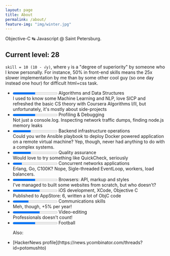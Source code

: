 ```yaml
---
layout: page
title: About
permalink: /about/
feature-img: "img/winter.jpg"
---
```


Objective-C ↹ Javascript @ Saint Petersburg.

## Current level: 28

`skill = 10 (10 - √y)`, where `y` is a "degree of superiority" by someone who I know personally. For instance, 50% in front-end skills means the 25x slower implementation by me than by some other cool guy (so one day instead one hour) for difficult html+css task.

<ul class="skills-list">
<li>
  <progress value="50" max="100">50 %</progress>
  <span class="skill">Algorithms and Data Structures<div class="tooltip">I used to know some Machine Learning and NLP, love SICP and refreshed the basic CS theory with Coursera Algorithms I/II, but unfortunately, it's mostly about side-projects</div>
  </span>
</li>
<li>
<progress value="50" max="100">50 %</progress>
<span class="skill">Profiling & Debugging<div class="tooltip">Not just a console.log. Inspecting network traffic dumps, finding node.js memory leaks</div>
</span>
</li>
<li>
<progress value="40" max="100">40 %</progress>
<span class="skill">Backend infrastructure operations<div class="tooltip">Could you write Ansible playbook to deploy Docker powered application on a remote virtual machine? Yep, though, never had anything to do with a complex systems.</div>
</span>
</li>
<li>
<progress value="40" max="100">40 %</progress>
<span class="skill">Quality assurance<div class="tooltip">Would love to try something like QuickCheck, seriously</div>
</span>
</li>
<li>
<progress value="20" max="100">20 %</progress>
<span class="skill">Concurrent networks applications<div class="tooltip">Erlang, Go, C100K? Nope, Sigle-threaded EventLoop, workers, load balancers.</div>
</span>
</li>
<li>
<progress value="50" max="100">50 %</progress>
<span class="skill">Browsers: API, markup and styles<div class="tooltip">I've managed to built some websites from scratch, but who doesn't?</div>
</span>
</li>
<li>
<progress value="60" max="100">60 %</progress>
<span class="skill">iOS development, XCode, Objective C<div class="tooltip">Published to AppStore: 6, written a lot of ObjC code</div>
</span>
</li>
<li>
<progress value="35" max="100">35 %</progress>
<span class="skill">Communications skills<div class="tooltip">Meh, though, +5% per year!</div>
</span>
</li>
<li>
<progress value="60" max="100">60 %</progress>
<span class="skill">Video-editing<div class="tooltip">Professionals doesn't count!</div>
</span>
</li>
<li>
<progress value="50" max="100">50 %</progress>
<span class="skill">Football<div class="tooltip"></div>
</span>
</li>

Also:

<li>[HackerNews profile](https://news.ycombinator.com/threads?id=potomushto)
